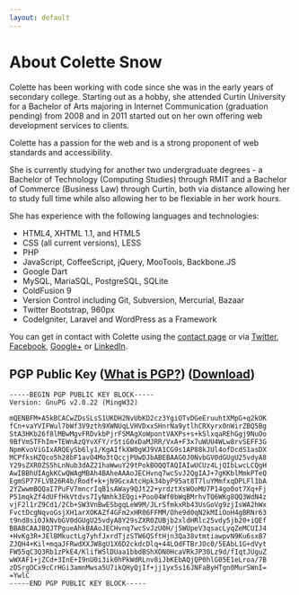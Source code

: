 ```yaml
---
layout: default
---
```

# About Colette Snow

Colette has been working with code since she was in the early years of secondary college. Starting out as a hobby, she attended Curtin University for a Bachelor of Arts majoring in Internet Communication (graduation pending) from 2008 and in 2011 started out on her own offering web development services to clients.

Colette has a passion for the web and is a strong proponent of web standards and accessibility. 

She is currently studying for another two undergraduate degrees - a Bachelor of Technology (Computing Studies) through RMIT and a Bachelor of Commerce (Business Law) through Curtin, both via distance allowing her to study full time while also allowing her to be flexiable in her work hours.

She has experience with the following languages and technologies:

* HTML4, XHTML 1.1, and HTML5
* CSS (all current versions), LESS
* PHP
* JavaScript, CoffeeScript, jQuery, MooTools, Backbone.JS
* Google Dart
* MySQL, MariaSQL, PostgreSQL, SQLite
* ColdFusion 9
* Version Control including Git, Subversion, Mercurial, Bazaar
* Twitter Bootstrap, 960px
* CodeIgniter, Laravel and WordPress as a Framework

You can get in contact with Colette using the [contact page](/contact) or via [Twitter](http://twitter.com/colette_snow/), [Facebook](http://facebook.com/colette.a.snow/), [Google+](https://plus.google.com/106627462472248198069/posts) or [LinkedIn](http://au.linkedin.com/in/colettesnow/).

## PGP Public Key ([What is PGP?](http://www.wisegeek.com/what-is-pgp.html)) ([Download](files/0xF0712BC9-pub.asc))
~~~
-----BEGIN PGP PUBLIC KEY BLOCK-----
Version: GnuPG v2.0.22 (MingW32)

mQENBFM+A5kBCACwZDsSLsS1UKDH2NvUbKD2cz3YgiOTvDGeEruuhtXMpG+q2kOK
fCn+vaYVIFWul7bWf3V9zth9XWNUqLVHVDxxSHnrNa9ytlhCRXyrx0nWirZBQ5Bg
StA3HKb26f8lMBwMgvFRDvkbPjrFSMAgXoWpontVAXPs+s+kSlxqaREhGgj9NuOo
9BfVmSTFhIm+TEWnAzQYvXFY/r5tiG0xDaMJRR/VxA+F3x7uWUU4WLw8rvSEFF3G
NpmKvoViGIxARQEySb6ly1/KgAIfkXW0gWJ9VA1CG9s1AP88kJUl4ofDcdS1asDX
MCPfksHZQco5h28bF1avO4Mo3tQccjPUwDJbABEBAAG0J0NvbGV0dGUgU25vdyA8
Y29sZXR0ZS5hLnNub3dAZ21haWwuY29tPokBOQQTAQIAIwUCUz4LjQIbLwcLCQgH
AwIBBhUIAgkKCwQWAgMBAh4BAheAAAoJECHvnq7wcSvJ2QgIAJ+7gKKblMmkPTeQ
EgmSP77FLVB26R4b/Rodf+k+jN9GcxAtcHpk34byP95at8T7luYMmfxqDPLFl1bA
2YZwwmBQQaI7PuFV7mncrIqB1sAWay9QJt22+yrdztXsWOoMU7P14go0ot7Xq+Fj
P51mqkZf4dUFfHkVtdvs7IyNmhk3EQgi+Poo04Wf0bWqBMrhvTQ6WKg8QQ3WdN4z
vjF2l1rZ9Cd1/2Cb+SW3VnBwESbgqLeW9M/JLrSfmkxRb43UsGoVg9zjIsWA2hWx
FvctDcgNqvoGsjXH1arXOKAZf4GFm2xHR06FFMM/Ohe9d0qN2kMIiOoH4gBRNr63
t9nd8si0JkNvbGV0dGUgU25vdyA8Y29sZXR0ZUBjb2xldHRlc25vdy5jb20+iQEf
BBABCAAJBQJTPgueAhkBAAoJECHvnq7wcSvJzU0H/j5WUpeV3qsacLyqZeMCUIJ4
+HvKg3R+JElBMkuctLg7yhfJxrdTjzSTW6QSftHjn3Qa38vtmtiawpvN9Ku6sxB7
ZJQH4+Kil+mqaJFRwdXXJW8gU1X6D2ckdcDlq+44LOdFTBrJOc0/5EAbL1G+dVyt
FW55qC3Q3Rb1zPkE4/KlifWSlDUaa1bbdBShXON0HcaVRkJP30Lz9d/fIqtJUguZ
wWXAF1+jZCd+3InE+I9nU0i3ik0hPkWdRLnv8iJbKEbAQjQP0hlG05E1eLroa/7B
zDSrgOCx9cCrHGi3amnMwsa5U7ikQHyQjIf+jj1yx5s16JNFaByHTgn0MurSWnI=
=YwlC
-----END PGP PUBLIC KEY BLOCK-----
~~~